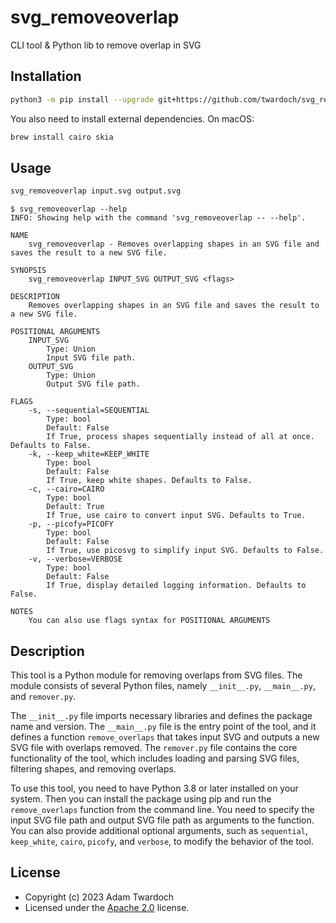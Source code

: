 
# svg_removeoverlap

CLI tool & Python lib to remove overlap in SVG

## Installation

```bash
python3 -m pip install --upgrade git+https://github.com/twardoch/svg_removeoverlap
```

You also need to install external dependencies. On macOS: 

```bash
brew install cairo skia
```

## Usage

```bash
svg_removeoverlap input.svg output.svg
```

```
$ svg_removeoverlap --help
INFO: Showing help with the command 'svg_removeoverlap -- --help'.

NAME
    svg_removeoverlap - Removes overlapping shapes in an SVG file and saves the result to a new SVG file.

SYNOPSIS
    svg_removeoverlap INPUT_SVG OUTPUT_SVG <flags>

DESCRIPTION
    Removes overlapping shapes in an SVG file and saves the result to a new SVG file.

POSITIONAL ARGUMENTS
    INPUT_SVG
        Type: Union
        Input SVG file path.
    OUTPUT_SVG
        Type: Union
        Output SVG file path.

FLAGS
    -s, --sequential=SEQUENTIAL
        Type: bool
        Default: False
        If True, process shapes sequentially instead of all at once. Defaults to False.
    -k, --keep_white=KEEP_WHITE
        Type: bool
        Default: False
        If True, keep white shapes. Defaults to False.
    -c, --cairo=CAIRO
        Type: bool
        Default: True
        If True, use cairo to convert input SVG. Defaults to True.
    -p, --picofy=PICOFY
        Type: bool
        Default: False
        If True, use picosvg to simplify input SVG. Defaults to False.
    -v, --verbose=VERBOSE
        Type: bool
        Default: False
        If True, display detailed logging information. Defaults to False.

NOTES
    You can also use flags syntax for POSITIONAL ARGUMENTS
```

## Description

This tool is a Python module for removing overlaps from SVG files. The module consists of several Python files, namely `__init__.py`, `__main__.py`, and `remover.py`.

The `__init__.py` file imports necessary libraries and defines the package name and version. The `__main__.py` file is the entry point of the tool, and it defines a function `remove_overlaps` that takes input SVG and outputs a new SVG file with overlaps removed. The `remover.py` file contains the core functionality of the tool, which includes loading and parsing SVG files, filtering shapes, and removing overlaps.

To use this tool, you need to have Python 3.8 or later installed on your system. Then you can install the package using pip and run the `remove_overlaps` function from the command line. You need to specify the input SVG file path and output SVG file path as arguments to the function. You can also provide additional optional arguments, such as `sequential`, `keep_white`, `cairo`, `picofy`, and `verbose`, to modify the behavior of the tool.

## License

- Copyright (c) 2023 Adam Twardoch
- Licensed under the [Apache 2.0](./LICENSE.txt) license.